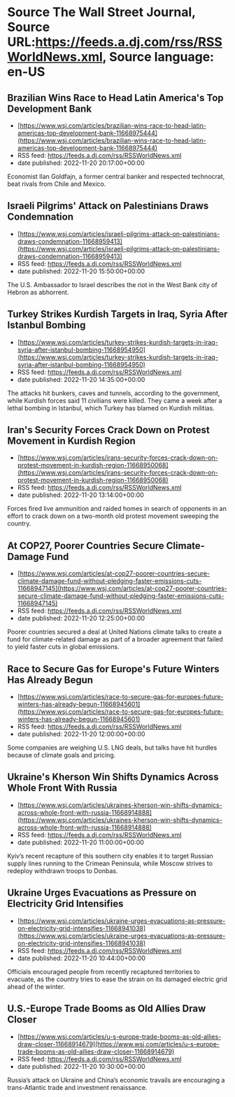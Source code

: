 # Source The Wall Street Journal, Source URL:https://feeds.a.dj.com/rss/RSSWorldNews.xml, Source language: en-US

## Brazilian Wins Race to Head Latin America's Top Development Bank
 - [https://www.wsj.com/articles/brazilian-wins-race-to-head-latin-americas-top-development-bank-11668975444](https://www.wsj.com/articles/brazilian-wins-race-to-head-latin-americas-top-development-bank-11668975444)
 - RSS feed: https://feeds.a.dj.com/rss/RSSWorldNews.xml
 - date published: 2022-11-20 20:17:00+00:00

Economist Ilan Goldfajn, a former central banker and respected technocrat, beat rivals from Chile and Mexico.

## Israeli Pilgrims' Attack on Palestinians Draws Condemnation
 - [https://www.wsj.com/articles/israeli-pilgrims-attack-on-palestinians-draws-condemnation-11668959413](https://www.wsj.com/articles/israeli-pilgrims-attack-on-palestinians-draws-condemnation-11668959413)
 - RSS feed: https://feeds.a.dj.com/rss/RSSWorldNews.xml
 - date published: 2022-11-20 15:50:00+00:00

The U.S. Ambassador to Israel describes the riot in the West Bank city of Hebron as abhorrent.

## Turkey Strikes Kurdish Targets in Iraq, Syria After Istanbul Bombing
 - [https://www.wsj.com/articles/turkey-strikes-kurdish-targets-in-iraq-syria-after-istanbul-bombing-11668954950](https://www.wsj.com/articles/turkey-strikes-kurdish-targets-in-iraq-syria-after-istanbul-bombing-11668954950)
 - RSS feed: https://feeds.a.dj.com/rss/RSSWorldNews.xml
 - date published: 2022-11-20 14:35:00+00:00

The attacks hit bunkers, caves and tunnels, according to the government, while Kurdish forces said 11 civilians were killed. They came a week after a lethal bombing in Istanbul, which Turkey has blamed on Kurdish militias.

## Iran's Security Forces Crack Down on Protest Movement in Kurdish Region
 - [https://www.wsj.com/articles/irans-security-forces-crack-down-on-protest-movement-in-kurdish-region-11668950068](https://www.wsj.com/articles/irans-security-forces-crack-down-on-protest-movement-in-kurdish-region-11668950068)
 - RSS feed: https://feeds.a.dj.com/rss/RSSWorldNews.xml
 - date published: 2022-11-20 13:14:00+00:00

Forces fired live ammunition and raided homes in search of opponents in an effort to crack down on a two-month old protest movement sweeping the country.

## At COP27, Poorer Countries Secure Climate-Damage Fund
 - [https://www.wsj.com/articles/at-cop27-poorer-countries-secure-climate-damage-fund-without-pledging-faster-emissions-cuts-11668947145](https://www.wsj.com/articles/at-cop27-poorer-countries-secure-climate-damage-fund-without-pledging-faster-emissions-cuts-11668947145)
 - RSS feed: https://feeds.a.dj.com/rss/RSSWorldNews.xml
 - date published: 2022-11-20 12:25:00+00:00

Poorer countries secured a deal at United Nations climate talks to create a fund for climate-related damage as part of a broader agreement that failed to yield faster cuts in global emissions.

## Race to Secure Gas for Europe's Future Winters Has Already Begun
 - [https://www.wsj.com/articles/race-to-secure-gas-for-europes-future-winters-has-already-begun-11668945601](https://www.wsj.com/articles/race-to-secure-gas-for-europes-future-winters-has-already-begun-11668945601)
 - RSS feed: https://feeds.a.dj.com/rss/RSSWorldNews.xml
 - date published: 2022-11-20 12:00:00+00:00

Some companies are weighing U.S. LNG deals, but talks have hit hurdles because of climate goals and pricing.

## Ukraine's Kherson Win Shifts Dynamics Across Whole Front With Russia
 - [https://www.wsj.com/articles/ukraines-kherson-win-shifts-dynamics-across-whole-front-with-russia-11668914888](https://www.wsj.com/articles/ukraines-kherson-win-shifts-dynamics-across-whole-front-with-russia-11668914888)
 - RSS feed: https://feeds.a.dj.com/rss/RSSWorldNews.xml
 - date published: 2022-11-20 11:00:00+00:00

Kyiv’s recent recapture of this southern city enables it to target Russian supply lines running to the Crimean Peninsula, while Moscow strives to redeploy withdrawn troops to Donbas.

## Ukraine Urges Evacuations as Pressure on Electricity Grid Intensifies
 - [https://www.wsj.com/articles/ukraine-urges-evacuations-as-pressure-on-electricity-grid-intensifies-11668941038](https://www.wsj.com/articles/ukraine-urges-evacuations-as-pressure-on-electricity-grid-intensifies-11668941038)
 - RSS feed: https://feeds.a.dj.com/rss/RSSWorldNews.xml
 - date published: 2022-11-20 10:44:00+00:00

Officials encouraged people from recently recaptured territories to evacuate, as the country tries to ease the strain on its damaged electric grid ahead of the winter.

## U.S.-Europe Trade Booms as Old Allies Draw Closer
 - [https://www.wsj.com/articles/u-s-europe-trade-booms-as-old-allies-draw-closer-11668914679](https://www.wsj.com/articles/u-s-europe-trade-booms-as-old-allies-draw-closer-11668914679)
 - RSS feed: https://feeds.a.dj.com/rss/RSSWorldNews.xml
 - date published: 2022-11-20 10:30:00+00:00

Russia’s attack on Ukraine and China’s economic travails are encouraging a trans-Atlantic trade and investment renaissance.

